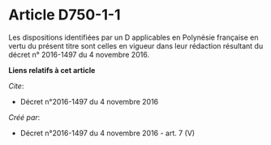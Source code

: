 # Article D750-1-1

Les dispositions identifiées par un D applicables en Polynésie française en vertu du présent titre sont celles en vigueur
dans leur rédaction résultant du décret n° 2016-1497 du 4 novembre 2016.

**Liens relatifs à cet article**

_Cite_:

  - Décret n°2016-1497 du 4 novembre 2016

_Créé par_:

  - Décret n°2016-1497 du 4 novembre 2016 - art. 7 (V)
